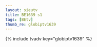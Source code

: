 ```yaml
--- 
layout: sieutv
title: BE1639 s1
tags: [BEtv]
thumb_re: globiptv1639
---
```

{% include tvadv key="globiptv1639" %} 
